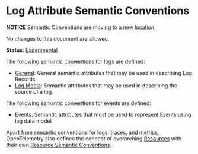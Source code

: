 # Log Attribute Semantic Conventions

**NOTICE** Semantic Conventions are moving to a
[new location](http://github.com/open-telemetry/semantic-conventions).

No changes to this document are allowed.

**Status**: [Experimental](../../document-status.md)

The following semantic conventions for logs are defined:

* [General](general.md): General semantic attributes that may be used in describing Log Records.
* [Log Media](media.md): Semantic attributes that may be used in describing the source of a log.

The following semantic conventions for events are defined:

* [Events](events.md): Semantic attributes that must be used to represent Events using log data model.

Apart from semantic conventions for logs, [traces](../../trace/semantic_conventions/README.md), and [metrics](../../metrics/semantic_conventions/README.md),
OpenTelemetry also defines the concept of overarching [Resources](../../resource/sdk.md) with their own
[Resource Semantic Conventions](../../resource/semantic_conventions/README.md).
